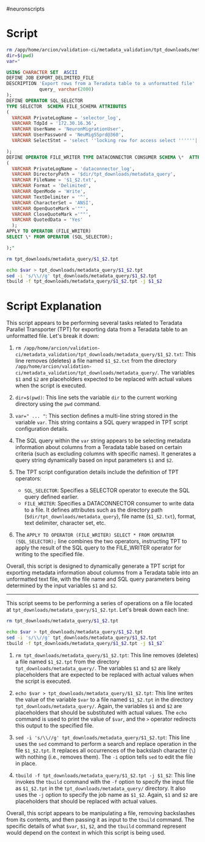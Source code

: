 #neuronscripts
# Script

```bash
rm /app/home/arcion/validation-ci/metadata_validation/tpt_downloads/metadata_query/$1_$2.txt
dir=$(pwd)
var="
```
```sql
USING CHARACTER SET  ASCII
DEFINE JOB EXPORT_DELIMITED_FILE
DESCRIPTION 'Export rows from a Teradata table to a unformatted file'  (  DEFINE SCHEMA FILE_SCHEMA  (
            query_ varchar(2000)
);
DEFINE OPERATOR SQL_SELECTOR
TYPE SELECTOR  SCHEMA FILE_SCHEMA ATTRIBUTES
(
  VARCHAR PrivateLogName = 'selector_log',
  VARCHAR TdpId = '172.30.16.36',
  VARCHAR UserName = 'NeuronMigrationUser',
  VARCHAR UserPassword = 'NeuMigSSprd@360',
  VARCHAR SelectStmt = 'select ''locking row for access select ''''''|| DatabaseName ||'''''' db_name,''''''|| TableName || '''''' table_name,''''''|| ColumnName ||'''''' column_name, cast(count(distinct('' ||ColumnName || '')) as varchar(500)),cast(''|| case when COLUMNTYPE in (''DECIMAL'') then ''sum('' || ColumnName||'')'' else ''0'' end ||'' as varchar(500)) sum_value from ''|| case when DatabaseName = ''NeuronDWH'' then ''NeuronDWH_DirtyRead_V'' else DatabaseName end ||''.''||TableName ||'';'' query_ from ( select DatabaseName, TableName,ColumnName, CASE WHEN COLUMNTYPE=''CF'' THEN ''CHAR'' WHEN COLUMNTYPE=''CV'' THEN ''VARCHAR'' WHEN COLUMNTYPE=''D'' THEN ''DECIMAL'' WHEN COLUMNTYPE=''TS'' THEN ''TIMESTAMP'' WHEN COLUMNTYPE=''I'' THEN ''INTEGER'' WHEN COLUMNTYPE=''I2'' THEN ''SMALLINT'' WHEN COLUMNTYPE=''DA'' THEN ''DATE'' END AS COLUMNTYPE from dbc.columnsv where upper(DatabaseName) = upper(''$1'') and upper(TableName) = upper(''$2'') and upper(ColumnName) not like ''%ID%'' and upper(ColumnName) not like ''%VRSNO%'' and COLUMNTYPE<>''TS'') oo;'

);
DEFINE OPERATOR FILE_WRITER TYPE DATACONNECTOR CONSUMER SCHEMA \*  ATTRIBUTES
(
  VARCHAR PrivateLogName = 'dataconnector_log',
  VARCHAR DirectoryPath = '$dir/tpt_downloads/metadata_query',
  VARCHAR FileName = '$1_$2.txt',
  VARCHAR Format = 'Delimited',
  VARCHAR OpenMode = 'Write',
  VARCHAR TextDelimiter = '^',
  VARCHAR CharacterSet = 'ANSI',
  VARCHAR OpenQuoteMark ='""',
  VARCHAR CloseQuoteMark ='""',
  VARCHAR QuotedData = 'Yes'
  );
APPLY TO OPERATOR (FILE_WRITER)
SELECT \* FROM OPERATOR (SQL_SELECTOR);

);"
```

```bash
rm tpt_downloads/metadata_query/$1_$2.tpt

echo $var > tpt_downloads/metadata_query/$1_$2.tpt
sed -i 's/\\//g' tpt_downloads/metadata_query/$1_$2.tpt
tbuild -f tpt_downloads/metadata_query/$1_$2.tpt -j $1_$2
```
# Script Explanation
This script appears to be performing several tasks related to Teradata Parallel Transporter (TPT) for exporting data from a Teradata table to an unformatted file. Let's break it down:

1. `rm /app/home/arcion/validation-ci/metadata_validation/tpt_downloads/metadata_query/$1_$2.txt`: This line removes (deletes) a file named `$1_$2.txt` from the directory `/app/home/arcion/validation-ci/metadata_validation/tpt_downloads/metadata_query/`. The variables `$1` and `$2` are placeholders expected to be replaced with actual values when the script is executed.

2. `dir=$(pwd)`: This line sets the variable `dir` to the current working directory using the `pwd` command.

3. `var=" ... "`: This section defines a multi-line string stored in the variable `var`. This string contains a SQL query wrapped in TPT script configuration details.

4. The SQL query within the `var` string appears to be selecting metadata information about columns from a Teradata table based on certain criteria (such as excluding columns with specific names). It generates a query string dynamically based on input parameters `$1` and `$2`.

5. The TPT script configuration details include the definition of TPT operators:
   - `SQL_SELECTOR`: Specifies a SELECTOR operator to execute the SQL query defined earlier.
   - `FILE_WRITER`: Specifies a DATACONNECTOR consumer to write data to a file. It defines attributes such as the directory path (`$dir/tpt_downloads/metadata_query`), file name (`$1_$2.txt`), format, text delimiter, character set, etc.

6. The `APPLY TO OPERATOR (FILE_WRITER) SELECT * FROM OPERATOR (SQL_SELECTOR);` line combines the two operators, instructing TPT to apply the result of the SQL query to the FILE_WRITER operator for writing to the specified file.

Overall, this script is designed to dynamically generate a TPT script for exporting metadata information about columns from a Teradata table into an unformatted text file, with the file name and SQL query parameters being determined by the input variables `$1` and `$2`.

***

This script seems to be performing a series of operations on a file located at `tpt_downloads/metadata_query/$1_$2.tpt`. Let's break down each line:
```bash
rm tpt_downloads/metadata_query/$1_$2.tpt

echo $var > tpt_downloads/metadata_query/$1_$2.tpt
sed -i 's/\\//g' tpt_downloads/metadata_query/$1_$2.tpt
tbuild -f tpt_downloads/metadata_query/$1_$2.tpt -j $1_$2`
```
1. `rm tpt_downloads/metadata_query/$1_$2.tpt`: This line removes (deletes) a file named `$1_$2.tpt` from the directory `tpt_downloads/metadata_query/`. The variables `$1` and `$2` are likely placeholders that are expected to be replaced with actual values when the script is executed.

2. `echo $var > tpt_downloads/metadata_query/$1_$2.tpt`: This line writes the value of the variable `$var` to a file named `$1_$2.tpt` in the directory `tpt_downloads/metadata_query/`. Again, the variables `$1` and `$2` are placeholders that should be substituted with actual values. The `echo` command is used to print the value of `$var`, and the `>` operator redirects this output to the specified file.

3. `sed -i 's/\\//g' tpt_downloads/metadata_query/$1_$2.tpt`: This line uses the `sed` command to perform a search and replace operation in the file `$1_$2.tpt`. It replaces all occurrences of the backslash character (`\`) with nothing (i.e., removes them). The `-i` option tells `sed` to edit the file in place.

4. `tbuild -f tpt_downloads/metadata_query/$1_$2.tpt -j $1_$2`: This line invokes the `tbuild` command with the `-f` option to specify the input file as `$1_$2.tpt` in the `tpt_downloads/metadata_query/` directory. It also uses the `-j` option to specify the job name as `$1_$2`. Again, `$1` and `$2` are placeholders that should be replaced with actual values.

Overall, this script appears to be manipulating a file, removing backslashes from its contents, and then passing it as input to the `tbuild` command. The specific details of what `$var`, `$1`, `$2`, and the `tbuild` command represent would depend on the context in which this script is being used.